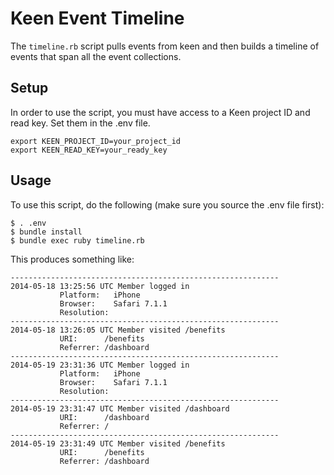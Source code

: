 Keen Event Timeline
========

The `timeline.rb` script pulls events from keen and then builds a timeline of events that span all the event collections.

Setup
-----

In order to use the script, you must have access to a Keen project ID and read key. Set them in the .env file.

```
export KEEN_PROJECT_ID=your_project_id
export KEEN_READ_KEY=your_ready_key
```

Usage
-----

To use this script, do the following (make sure you source the .env file first):

```
$ . .env
$ bundle install
$ bundle exec ruby timeline.rb
```

This produces something like:

```
------------------------------------------------------------
2014-05-18 13:25:56 UTC Member logged in
           Platform:   iPhone
           Browser:    Safari 7.1.1
           Resolution:
------------------------------------------------------------
2014-05-18 13:26:05 UTC Member visited /benefits
           URI:      /benefits
           Referrer: /dashboard
------------------------------------------------------------
2014-05-19 23:31:36 UTC Member logged in
           Platform:   iPhone
           Browser:    Safari 7.1.1
           Resolution:
------------------------------------------------------------
2014-05-19 23:31:47 UTC Member visited /dashboard
           URI:      /dashboard
           Referrer: /
------------------------------------------------------------
2014-05-19 23:31:49 UTC Member visited /benefits
           URI:      /benefits
           Referrer: /dashboard
```

